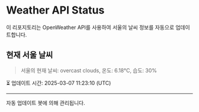 
# Weather API Status

이 리포지토리는 OpenWeather API를 사용하여 서울의 날씨 정보를 자동으로 업데이트합니다.

## 현재 서울 날씨
> 서울의 현재 날씨: overcast clouds, 온도: 6.18°C, 습도: 30%

⏳ 업데이트 시간: 2025-03-07 11:23:10 (UTC)

---
자동 업데이트 봇에 의해 관리됩니다.

